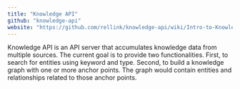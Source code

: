 ```yaml
---
title: "Knowledge API"
github: "knowledge-api"
website: "https://github.com/rellink/knowledge-api/wiki/Intro-to-Knowledge-API"
---
```


Knowledge API is an API server that accumulates knowledge data from multiple sources. The current goal is to provide two functionalities. First, to search for entities using keyword and type. Second, to build a knowledge graph with one or more anchor points. The graph would contain entities and relationships related to those anchor points.
